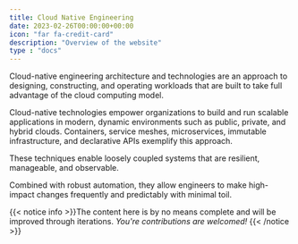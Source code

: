 ```yaml
---
title: Cloud Native Engineering
date: 2023-02-26T00:00:00+00:00
icon: "far fa-credit-card"
description: "Overview of the website"
type : "docs"
---
```


Cloud-native engineering architecture and technologies are an approach to designing, constructing, and operating workloads that are built to take full advantage of the cloud computing model.

Cloud-native technologies empower organizations to build and run scalable applications in modern, dynamic environments such as public, private, and hybrid clouds. Containers, service meshes, microservices, immutable infrastructure, and declarative APIs exemplify this approach.

These techniques enable loosely coupled systems that are resilient, manageable, and observable.

Combined with robust automation, they allow engineers to make high-impact changes frequently and predictably with minimal toil.

{{< notice info >}}The content here is by no means complete and will be improved through iterations. _You're contributions are welcomed!_
{{< /notice >}}
